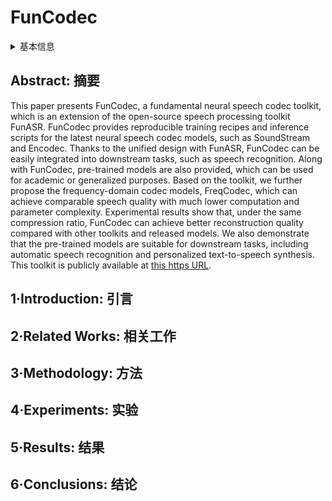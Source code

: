 # FunCodec

<details>
<summary>基本信息</summary>

- 标题: "FunCodec: A Fundamental, Reproducible and Integrable Open-source Toolkit for Neural Speech Codec"
- 作者:
  - 01 Zhihao Du,
  - 02 Shiliang Zhang,
  - 03 Kai Hu,
  - 04 Siqi Zheng
- 链接:
  - [ArXiv](https://arxiv.org/abs/2309.07405)
  - [Publication](https://doi.org/10.1109/ICASSP48485.2024.10447523)
  - [Github](https://github.com/modelscope/FunCodec)
  - [Demo](https://funcodec.github.io)
- 文件:
  - [ArXiv](_PDF/2309.07405v2__FunCodec__A_Fundamental_Reproducible_and_Integrable_Open-Source_Toolkit_for_Neural_Speech_Codec.pdf)
  - [Publication](_PDF/2309.07405p0__FunCodec__ICASSP2024.pdf)

</details>

## Abstract: 摘要

This paper presents FunCodec, a fundamental neural speech codec toolkit, which is an extension of the open-source speech processing toolkit FunASR.
FunCodec provides reproducible training recipes and inference scripts for the latest neural speech codec models, such as SoundStream and Encodec.
Thanks to the unified design with FunASR, FunCodec can be easily integrated into downstream tasks, such as speech recognition.
Along with FunCodec, pre-trained models are also provided, which can be used for academic or generalized purposes.
Based on the toolkit, we further propose the frequency-domain codec models, FreqCodec, which can achieve comparable speech quality with much lower computation and parameter complexity.
Experimental results show that, under the same compression ratio, FunCodec can achieve better reconstruction quality compared with other toolkits and released models.
We also demonstrate that the pre-trained models are suitable for downstream tasks, including automatic speech recognition and personalized text-to-speech synthesis.
This toolkit is publicly available at [this https URL](https://github.com/alibaba-damo-academy/FunCodec).

## 1·Introduction: 引言

## 2·Related Works: 相关工作

## 3·Methodology: 方法

## 4·Experiments: 实验

## 5·Results: 结果

## 6·Conclusions: 结论